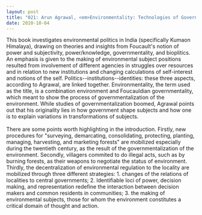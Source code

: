 ```yaml
---
layout: post
title: "021: Arun Agrawal, <em>Environmentality: Technologies of Government and the Making of Subjects</em> (2005), Introduction"
date: 2020-10-04
---
```

This book investigates environmental politics in India (specifically Kumaon Himalaya), drawing on theories and insights from Foucault's notion of power and subjectivity, power/knowledge, governmentality, and bioplitics. An emphasis is given to the making of environmental subject positions resulted from involvement of different agencies in struggles over resources and in relation to new institutions and changing calculations of self-interest and notions of the self. Politics--institutions--identities: these three aspects, according to Agrawal, are linked together. Environmentality, the term used as the title, is a combination environment and Foucauldian governmentality, which meant to show the process of governmentalization of the environment. While studies of governmentalization boomed, Agrawal points out that his originality lies in how government shape subjects and how one is to explain variations in transformations of subjects.
<br/><br/>There are some points worth highlighting in the introduction. Firstly, new procedures for "surveying, demarcating, consolidating, protecting, planting, managing, harvesting, and marketing forests" are mobilized especially during the twentieth century, as the result of the governmentalization of the environment. Secondly, villagers commited to do illegal acts, such as by burning forests, as their weapons to negotiate the status of environment. Thirdly, the decentralization of environmental regulation to the locality are mobilized through three different strategies: 1. changes of the relations of localities to central governments; 2. Identifiable loci of power, decision making, and representation redefine the interaction between decision makers and common residents in communities; 3. the making of environmental subjects, those for whom the environment constitutes a critical domain of thought and action.
